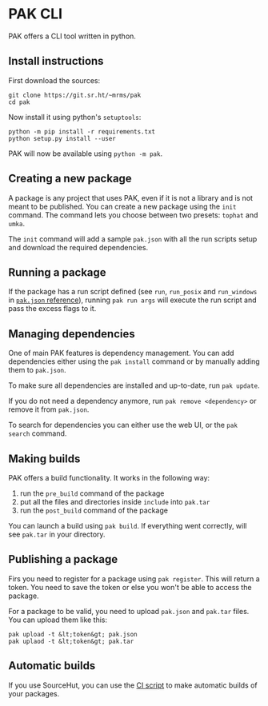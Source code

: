 # PAK CLI

PAK offers a CLI tool written in python.

## Install instructions

First download the sources:

```
git clone https://git.sr.ht/~mrms/pak
cd pak
```

Now install it using python's `setuptools`:

```
python -m pip install -r requirements.txt
python setup.py install --user
```

PAK will now be available using `python -m pak`.

## Creating a new package

A package is any project that uses PAK, even if it is not a library and is not
meant to be published. You can create a new package using the `init` command.
The command lets you choose between two presets: `tophat` and `umka`.

The `init` command will add a sample `pak.json` with all the run scripts setup
and download the required dependencies.

## Running a package

If the package has a run script defined (see `run`, `run_posix` and
`run_windows` in [`pak.json` reference](pakjson.md)), running `pak run args`
will execute the run script and pass the excess flags to it.

## Managing dependencies

One of main PAK features is dependency management. You can add dependencies
either using the `pak install` command or by manually adding them to `pak.json`.

To make sure all dependencies are installed and up-to-date, run `pak update`.

If you do not need a dependency anymore, run `pak remove <dependency>` or remove
it from `pak.json`.

To search for dependencies you can either use the web UI, or the `pak search`
command.

## Making builds

PAK offers a build functionality. It works in the following way:

1. run the `pre_build` command of the package
2. put all the files and directories inside `include` into `pak.tar`
3. run the `post_build` command of the package

You can launch a build using `pak build`. If everything went correctly, will
see `pak.tar` in your directory.

## Publishing a package

Firs you need to register for a package using `pak register`. This will return
a token. You need to save the token or else you won't be able to access the
package.

For a package to be valid, you need to upload `pak.json` and `pak.tar` files.
You can upload them like this:

```
pak upload -t &lt;token&gt; pak.json
pak uplaod -t &lt;token&gt; pak.tar
```

## Automatic builds

If you use SourceHut, you can use the
[CI script](https://git.sr.ht/~mrms/paks/tree/master/item/scripts/srht-build.yml)
to make automatic builds of your packages.